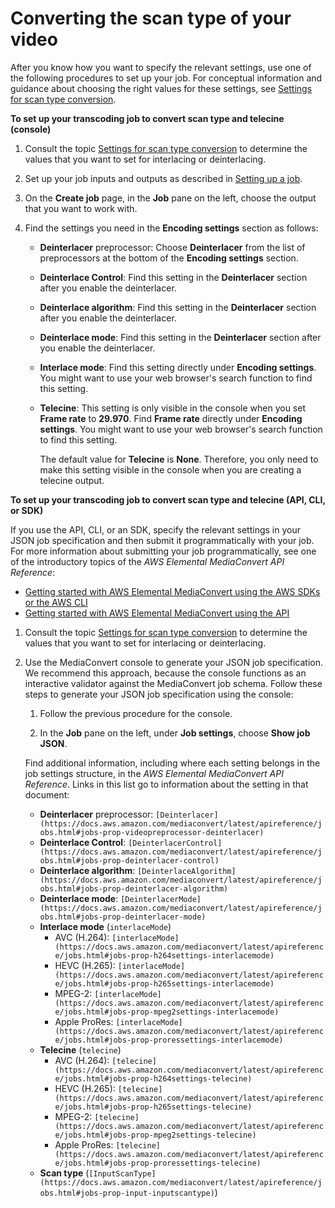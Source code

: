 # Converting the scan type of your video<a name="converting-scan-type"></a>

 After you know how you want to specify the relevant settings, use one of the following procedures to set up your job\. For conceptual information and guidance about choosing the right values for these settings, see [Settings for scan type conversion](settings-for-scan-type-conversion.md)\.

**To set up your transcoding job to convert scan type and telecine \(console\)**

1. Consult the topic [Settings for scan type conversion](settings-for-scan-type-conversion.md) to determine the values that you want to set for interlacing or deinterlacing\.

1. Set up your job inputs and outputs as described in [Setting up a job](setting-up-a-job.md)\.

1. On the **Create job** page, in the **Job** pane on the left, choose the output that you want to work with\.

1. Find the settings you need in the **Encoding settings** section as follows:
   + **Deinterlacer** preprocessor: Choose **Deinterlacer** from the list of preprocessors at the bottom of the **Encoding settings** section\.
   + **Deinterlace Control**: Find this setting in the **Deinterlacer** section after you enable the deinterlacer\.
   + **Deinterlace algorithm**: Find this setting in the **Deinterlacer** section after you enable the deinterlacer\.
   + **Deinterlace mode**: Find this setting in the **Deinterlacer** section after you enable the deinterlacer\.
   + **Interlace mode**: Find this setting directly under **Encoding settings**\. You might want to use your web browser's search function to find this setting\.
   + **Telecine**: This setting is only visible in the console when you set **Frame rate** to **29\.970**\. Find **Frame rate** directly under **Encoding settings**\. You might want to use your web browser's search function to find this setting\.

     The default value for **Telecine** is **None**\. Therefore, you only need to make this setting visible in the console when you are creating a telecine output\.

**To set up your transcoding job to convert scan type and telecine \(API, CLI, or SDK\)**

If you use the API, CLI, or an SDK, specify the relevant settings in your JSON job specification and then submit it programmatically with your job\. For more information about submitting your job programmatically, see one of the introductory topics of the *AWS Elemental MediaConvert API Reference*:
+ [Getting started with AWS Elemental MediaConvert using the AWS SDKs or the AWS CLI](https://docs.aws.amazon.com/mediaconvert/latest/apireference/custom-endpoints.html)
+ [Getting started with AWS Elemental MediaConvert using the API](https://docs.aws.amazon.com/mediaconvert/latest/apireference/getting-started.html)

1. Consult the topic [Settings for scan type conversion](settings-for-scan-type-conversion.md) to determine the values that you want to set for interlacing or deinterlacing\.

1. Use the MediaConvert console to generate your JSON job specification\. We recommend this approach, because the console functions as an interactive validator against the MediaConvert job schema\. Follow these steps to generate your JSON job specification using the console:

   1. Follow the previous procedure for the console\.

   1. In the **Job** pane on the left, under **Job settings**, choose **Show job JSON**\.

   Find additional information, including where each setting belongs in the job settings structure, in the *AWS Elemental MediaConvert API Reference*\. Links in this list go to information about the setting in that document:
   + **Deinterlacer** preprocessor: `[Deinterlacer](https://docs.aws.amazon.com/mediaconvert/latest/apireference/jobs.html#jobs-prop-videopreprocessor-deinterlacer)`
   + **Deinterlace Control**: `[DeinterlacerControl](https://docs.aws.amazon.com/mediaconvert/latest/apireference/jobs.html#jobs-prop-deinterlacer-control)`
   + **Deinterlace algorithm**: `[DeinterlaceAlgorithm](https://docs.aws.amazon.com/mediaconvert/latest/apireference/jobs.html#jobs-prop-deinterlacer-algorithm)`
   + **Deinterlace mode**: `[DeinterlacerMode](https://docs.aws.amazon.com/mediaconvert/latest/apireference/jobs.html#jobs-prop-deinterlacer-mode)`
   + **Interlace mode** \(`interlaceMode`\)
     + AVC \(H\.264\): `[interlaceMode](https://docs.aws.amazon.com/mediaconvert/latest/apireference/jobs.html#jobs-prop-h264settings-interlacemode)`
     + HEVC \(H\.265\): `[interlaceMode](https://docs.aws.amazon.com/mediaconvert/latest/apireference/jobs.html#jobs-prop-h265settings-interlacemode)`
     + MPEG\-2: `[interlaceMode](https://docs.aws.amazon.com/mediaconvert/latest/apireference/jobs.html#jobs-prop-mpeg2settings-interlacemode)`
     + Apple ProRes: `[interlaceMode](https://docs.aws.amazon.com/mediaconvert/latest/apireference/jobs.html#jobs-prop-proressettings-interlacemode)`
   + **Telecine** \(`telecine`\)
     + AVC \(H\.264\): `[telecine](https://docs.aws.amazon.com/mediaconvert/latest/apireference/jobs.html#jobs-prop-h264settings-telecine)`
     + HEVC \(H\.265\): `[telecine](https://docs.aws.amazon.com/mediaconvert/latest/apireference/jobs.html#jobs-prop-h265settings-telecine)`
     + MPEG\-2: `[telecine](https://docs.aws.amazon.com/mediaconvert/latest/apireference/jobs.html#jobs-prop-mpeg2settings-telecine)`
     + Apple ProRes: `[telecine](https://docs.aws.amazon.com/mediaconvert/latest/apireference/jobs.html#jobs-prop-proressettings-telecine)`
   + **Scan type** \(`[InputScanType](https://docs.aws.amazon.com/mediaconvert/latest/apireference/jobs.html#jobs-prop-input-inputscantype)`\)